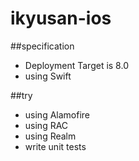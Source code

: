 # ikyusan-ios

##specification

- Deployment Target is 8.0
- using Swift


##try
- using Alamofire
- using RAC
- using Realm
- write unit tests